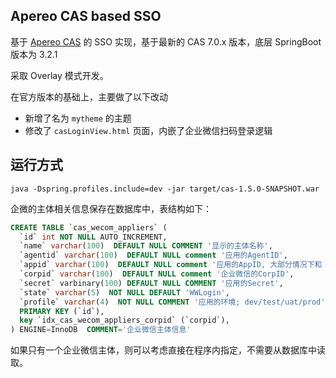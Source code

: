 ## Apereo CAS based SSO

基于 [Apereo CAS](https://apereo.github.io/cas) 的 SSO 实现，基于最新的 CAS 7.0.x 版本，底层 SpringBoot 版本为 3.2.1

采取 Overlay 模式开发。

在官方版本的基础上，主要做了以下改动

- 新增了名为 `mytheme` 的主题
- 修改了 `casLoginView.html` 页面，内嵌了企业微信扫码登录逻辑


## 运行方式

```
java -Dspring.profiles.include=dev -jar target/cas-1.5.0-SNAPSHOT.war
```

企微的主体相关信息保存在数据库中，表结构如下：

```sql
CREATE TABLE `cas_wecom_appliers` (
  `id` int NOT NULL AUTO_INCREMENT,
  `name` varchar(100)  DEFAULT NULL COMMENT '显示的主体名称',
  `agentid` varchar(100)  DEFAULT NULL comment '应用的AgentID',
  `appid` varchar(100)  DEFAULT NULL comment '应用的AppID, 大部分情况下和 corpid 相同',
  `corpid` varchar(100)  DEFAULT NULL comment '企业微信的CorpID',
  `secret` varbinary(100) DEFAULT NULL COMMENT '应用的Secret',
  `state` varchar(5)  NOT NULL DEFAULT 'WWLogin',
  `profile` varchar(4)  NOT NULL COMMENT '应用的环境; dev/test/uat/prod',
  PRIMARY KEY (`id`),
  key `idx_cas_wecom_appliers_corpid` (`corpid`),
) ENGINE=InnoDB  COMMENT='企业微信主体信息'
```

如果只有一个企业微信主体，则可以考虑直接在程序内指定，不需要从数据库中读取。
